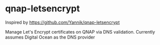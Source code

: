 # qnap-letsencrypt

Inspired by <https://github.com/Yannik/qnap-letsencrypt>

Manage Let's Encrypt certificates on QNAP via DNS validation. Currently assumes Digital Ocean as the DNS provider
